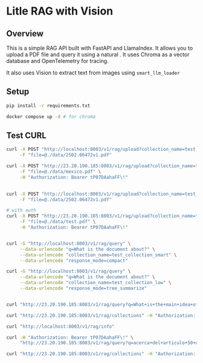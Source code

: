 # Litle RAG with Vision

## Overview

This is a simple RAG API built with FastAPI and LlamaIndex. It allows you to upload a PDF file and query it using a natural .
It uses Chroma as a vector database and OpenTelemetry for tracing.

It also uses Vision to extract text from images using `smart_llm_loader`

## Setup

```bash
pip install -r requirements.txt

docker compose up -d # for chroma
```

## Test CURL

```bash
curl -X POST "http://localhost:8003/v1/rag/upload?collection_name=test_collection_smart&loader=smart" \
     -F "file=@./data/2502.06472v1.pdf"

curl -X POST "http://23.20.190.185:8003/v1/rag/upload?collection_name=test_collection_low&loader=low" \
     -F "file=@./data/mexico.pdf" \
     -H "Authorization: Bearer tP07DAahaFF\!"
     

curl -X POST "http://localhost:8003/v1/rag/upload?collection_name=test_collection_low&loader=low" \
     -F "file=@./data/2502.06472v1.pdf"

# with auth
curl -X POST "http://23.20.190.185:8003/v1/rag/upload?collection_name=test_collection_low&loader=low" \
     -F "file=@./data/test.pdf" \
     -H "Authorization: Bearer tP07DAahaFF\!"


curl -G "http://localhost:8003/v1/rag/query" \
     --data-urlencode "q=What is the document about?" \
     --data-urlencode "collection_name=test_collection_smart" \
     --data-urlencode "response_mode=compact"

curl -G "http://localhost:8003/v1/rag/query" \
     --data-urlencode "q=What is the document about?" \
     --data-urlencode "collection_name=test_collection_low" \
     --data-urlencode "response_mode=tree_summarize"


curl "http://23.20.190.185:8003/v1/rag/query?q=What+is+the+main+idea+of+the+document%3F&collection_name=governingDocuments&response_mode=compact&doc_type=governingDocuments"

curl "http://23.20.190.185:8003/v1/rag/collections" -H "Authorization: Bearer tP07DAahaFF\!"

curl "http://localhost:8003/v1/rag/info"

curl -H "Authorization: Bearer tP07DAahaFF\!" \
     "http://23.20.190.185:8003/v1/rag/query?q=acerca+del+articulo+50+de+la+constitucion+de+mexico%3F&collection_name=default_collection&response_mode=compact"

curl "http://23.20.190.185:8003/v1/rag/collections" -H "Authorization: Bearer tP07DAahaFF\!"

```



